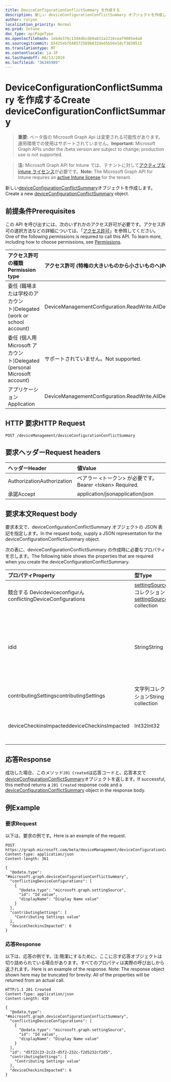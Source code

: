 ```yaml
---
title: DeviceConfigurationConflictSummary を作成する
description: 新しい deviceConfigurationConflictSummary オブジェクトを作成します。
author: rolyon
localization_priority: Normal
ms.prod: Intune
doc_type: apiPageType
ms.openlocfilehash: 1ebde376c13d4dbcdb9a831a2216ceaf9805e4a8
ms.sourcegitcommit: b5425ebf648572569b032ded5b56e1dcf3830515
ms.translationtype: MT
ms.contentlocale: ja-JP
ms.lasthandoff: 08/13/2019
ms.locfileid: "36345989"
---
```

# <a name="create-deviceconfigurationconflictsummary"></a><span data-ttu-id="a59a0-103">DeviceConfigurationConflictSummary を作成する</span><span class="sxs-lookup"><span data-stu-id="a59a0-103">Create deviceConfigurationConflictSummary</span></span>

> <span data-ttu-id="a59a0-104">**重要:** ベータ版の Microsoft Graph Api は変更される可能性があります。運用環境での使用はサポートされていません。</span><span class="sxs-lookup"><span data-stu-id="a59a0-104">**Important:** Microsoft Graph APIs under the /beta version are subject to change; production use is not supported.</span></span>

> <span data-ttu-id="a59a0-105">**注:** Microsoft Graph API for Intune では、テナントに対して[アクティブな intune ライセンス](https://go.microsoft.com/fwlink/?linkid=839381)が必要です。</span><span class="sxs-lookup"><span data-stu-id="a59a0-105">**Note:** The Microsoft Graph API for Intune requires an [active Intune license](https://go.microsoft.com/fwlink/?linkid=839381) for the tenant.</span></span>

<span data-ttu-id="a59a0-106">新しい[deviceConfigurationConflictSummary](../resources/intune-deviceconfig-deviceconfigurationconflictsummary.md)オブジェクトを作成します。</span><span class="sxs-lookup"><span data-stu-id="a59a0-106">Create a new [deviceConfigurationConflictSummary](../resources/intune-deviceconfig-deviceconfigurationconflictsummary.md) object.</span></span>

## <a name="prerequisites"></a><span data-ttu-id="a59a0-107">前提条件</span><span class="sxs-lookup"><span data-stu-id="a59a0-107">Prerequisites</span></span>
<span data-ttu-id="a59a0-p101">この API を呼び出すには、次のいずれかのアクセス許可が必要です。アクセス許可の選択方法などの詳細については、「[アクセス許可](/graph/permissions-reference)」を参照してください。</span><span class="sxs-lookup"><span data-stu-id="a59a0-p101">One of the following permissions is required to call this API. To learn more, including how to choose permissions, see [Permissions](/graph/permissions-reference).</span></span>

|<span data-ttu-id="a59a0-110">アクセス許可の種類</span><span class="sxs-lookup"><span data-stu-id="a59a0-110">Permission type</span></span>|<span data-ttu-id="a59a0-111">アクセス許可 (特権の大きいものから小さいものへ)</span><span class="sxs-lookup"><span data-stu-id="a59a0-111">Permissions (from most to least privileged)</span></span>|
|:---|:---|
|<span data-ttu-id="a59a0-112">委任 (職場または学校のアカウント)</span><span class="sxs-lookup"><span data-stu-id="a59a0-112">Delegated (work or school account)</span></span>|<span data-ttu-id="a59a0-113">DeviceManagementConfiguration.ReadWrite.All</span><span class="sxs-lookup"><span data-stu-id="a59a0-113">DeviceManagementConfiguration.ReadWrite.All</span></span>|
|<span data-ttu-id="a59a0-114">委任 (個人用 Microsoft アカウント)</span><span class="sxs-lookup"><span data-stu-id="a59a0-114">Delegated (personal Microsoft account)</span></span>|<span data-ttu-id="a59a0-115">サポートされていません。</span><span class="sxs-lookup"><span data-stu-id="a59a0-115">Not supported.</span></span>|
|<span data-ttu-id="a59a0-116">アプリケーション</span><span class="sxs-lookup"><span data-stu-id="a59a0-116">Application</span></span>|<span data-ttu-id="a59a0-117">DeviceManagementConfiguration.ReadWrite.All</span><span class="sxs-lookup"><span data-stu-id="a59a0-117">DeviceManagementConfiguration.ReadWrite.All</span></span>|

## <a name="http-request"></a><span data-ttu-id="a59a0-118">HTTP 要求</span><span class="sxs-lookup"><span data-stu-id="a59a0-118">HTTP Request</span></span>
<!-- {
  "blockType": "ignored"
}
-->
``` http
POST /deviceManagement/deviceConfigurationConflictSummary
```

## <a name="request-headers"></a><span data-ttu-id="a59a0-119">要求ヘッダー</span><span class="sxs-lookup"><span data-stu-id="a59a0-119">Request headers</span></span>
|<span data-ttu-id="a59a0-120">ヘッダー</span><span class="sxs-lookup"><span data-stu-id="a59a0-120">Header</span></span>|<span data-ttu-id="a59a0-121">値</span><span class="sxs-lookup"><span data-stu-id="a59a0-121">Value</span></span>|
|:---|:---|
|<span data-ttu-id="a59a0-122">Authorization</span><span class="sxs-lookup"><span data-stu-id="a59a0-122">Authorization</span></span>|<span data-ttu-id="a59a0-123">ベアラー &lt;トークン&gt; が必要です。</span><span class="sxs-lookup"><span data-stu-id="a59a0-123">Bearer &lt;token&gt; Required.</span></span>|
|<span data-ttu-id="a59a0-124">承諾</span><span class="sxs-lookup"><span data-stu-id="a59a0-124">Accept</span></span>|<span data-ttu-id="a59a0-125">application/json</span><span class="sxs-lookup"><span data-stu-id="a59a0-125">application/json</span></span>|

## <a name="request-body"></a><span data-ttu-id="a59a0-126">要求本文</span><span class="sxs-lookup"><span data-stu-id="a59a0-126">Request body</span></span>
<span data-ttu-id="a59a0-127">要求本文で、deviceConfigurationConflictSummary オブジェクトの JSON 表記を指定します。</span><span class="sxs-lookup"><span data-stu-id="a59a0-127">In the request body, supply a JSON representation for the deviceConfigurationConflictSummary object.</span></span>

<span data-ttu-id="a59a0-128">次の表に、deviceConfigurationConflictSummary の作成時に必要なプロパティを示します。</span><span class="sxs-lookup"><span data-stu-id="a59a0-128">The following table shows the properties that are required when you create the deviceConfigurationConflictSummary.</span></span>

|<span data-ttu-id="a59a0-129">プロパティ</span><span class="sxs-lookup"><span data-stu-id="a59a0-129">Property</span></span>|<span data-ttu-id="a59a0-130">型</span><span class="sxs-lookup"><span data-stu-id="a59a0-130">Type</span></span>|<span data-ttu-id="a59a0-131">説明</span><span class="sxs-lookup"><span data-stu-id="a59a0-131">Description</span></span>|
|:---|:---|:---|
|<span data-ttu-id="a59a0-132">競合する Devicdeviceconfigurん</span><span class="sxs-lookup"><span data-stu-id="a59a0-132">conflictingDeviceConfigurations</span></span>|<span data-ttu-id="a59a0-133">[settingSource](../resources/intune-deviceconfig-settingsource.md) コレクション</span><span class="sxs-lookup"><span data-stu-id="a59a0-133">[settingSource](../resources/intune-deviceconfig-settingsource.md) collection</span></span>|<span data-ttu-id="a59a0-134">指定された設定と競合しているポリシーのセット</span><span class="sxs-lookup"><span data-stu-id="a59a0-134">The set of policies in conflict with the given setting</span></span>|
|<span data-ttu-id="a59a0-135">id</span><span class="sxs-lookup"><span data-stu-id="a59a0-135">id</span></span>|<span data-ttu-id="a59a0-136">String</span><span class="sxs-lookup"><span data-stu-id="a59a0-136">String</span></span>|<span data-ttu-id="a59a0-137">競合しているポリシーのセットの id。</span><span class="sxs-lookup"><span data-stu-id="a59a0-137">The id for this set of conflicting policies.</span></span> <span data-ttu-id="a59a0-138">この id は、アンダースコアで区切られた辞書順で競合しているすべてのポリシーの id です。</span><span class="sxs-lookup"><span data-stu-id="a59a0-138">This id is the ids of all the policies in ConflictingDeviceConfigurations in lexicographical order separated by underscores.</span></span>|
|<span data-ttu-id="a59a0-139">contributingSettings</span><span class="sxs-lookup"><span data-stu-id="a59a0-139">contributingSettings</span></span>|<span data-ttu-id="a59a0-140">文字列コレクション</span><span class="sxs-lookup"><span data-stu-id="a59a0-140">String collection</span></span>|<span data-ttu-id="a59a0-141">指定されたポリシーと競合する設定のセット</span><span class="sxs-lookup"><span data-stu-id="a59a0-141">The set of settings in conflict with the given policies</span></span>|
|<span data-ttu-id="a59a0-142">deviceCheckinsImpacted</span><span class="sxs-lookup"><span data-stu-id="a59a0-142">deviceCheckinsImpacted</span></span>|<span data-ttu-id="a59a0-143">Int32</span><span class="sxs-lookup"><span data-stu-id="a59a0-143">Int32</span></span>|<span data-ttu-id="a59a0-144">競合するポリシーと設定によって影響を受けるチェックインの数</span><span class="sxs-lookup"><span data-stu-id="a59a0-144">The count of checkins impacted by the conflicting policies and settings</span></span>|



## <a name="response"></a><span data-ttu-id="a59a0-145">応答</span><span class="sxs-lookup"><span data-stu-id="a59a0-145">Response</span></span>
<span data-ttu-id="a59a0-146">成功した場合、このメソッド`201 Created`は応答コードと、応答本文で[deviceConfigurationConflictSummary](../resources/intune-deviceconfig-deviceconfigurationconflictsummary.md)オブジェクトを返します。</span><span class="sxs-lookup"><span data-stu-id="a59a0-146">If successful, this method returns a `201 Created` response code and a [deviceConfigurationConflictSummary](../resources/intune-deviceconfig-deviceconfigurationconflictsummary.md) object in the response body.</span></span>

## <a name="example"></a><span data-ttu-id="a59a0-147">例</span><span class="sxs-lookup"><span data-stu-id="a59a0-147">Example</span></span>

### <a name="request"></a><span data-ttu-id="a59a0-148">要求</span><span class="sxs-lookup"><span data-stu-id="a59a0-148">Request</span></span>
<span data-ttu-id="a59a0-149">以下は、要求の例です。</span><span class="sxs-lookup"><span data-stu-id="a59a0-149">Here is an example of the request.</span></span>
``` http
POST https://graph.microsoft.com/beta/deviceManagement/deviceConfigurationConflictSummary
Content-type: application/json
Content-length: 361

{
  "@odata.type": "#microsoft.graph.deviceConfigurationConflictSummary",
  "conflictingDeviceConfigurations": [
    {
      "@odata.type": "microsoft.graph.settingSource",
      "id": "Id value",
      "displayName": "Display Name value"
    }
  ],
  "contributingSettings": [
    "Contributing Settings value"
  ],
  "deviceCheckinsImpacted": 6
}
```

### <a name="response"></a><span data-ttu-id="a59a0-150">応答</span><span class="sxs-lookup"><span data-stu-id="a59a0-150">Response</span></span>
<span data-ttu-id="a59a0-p103">以下は、応答の例です。注:簡潔にするために、ここに示す応答オブジェクトは切り詰められている場合があります。すべてのプロパティは実際の呼び出しから返されます。</span><span class="sxs-lookup"><span data-stu-id="a59a0-p103">Here is an example of the response. Note: The response object shown here may be truncated for brevity. All of the properties will be returned from an actual call.</span></span>
``` http
HTTP/1.1 201 Created
Content-Type: application/json
Content-Length: 410

{
  "@odata.type": "#microsoft.graph.deviceConfigurationConflictSummary",
  "conflictingDeviceConfigurations": [
    {
      "@odata.type": "microsoft.graph.settingSource",
      "id": "Id value",
      "displayName": "Display Name value"
    }
  ],
  "id": "d5f22c23-2c23-d5f2-232c-f2d5232cf2d5",
  "contributingSettings": [
    "Contributing Settings value"
  ],
  "deviceCheckinsImpacted": 6
}
```






